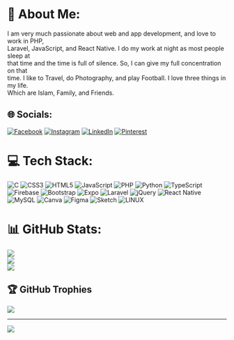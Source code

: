 # 💫 About Me:
I am very much passionate about web and app development, and love to work in PHP, <br>Laravel, JavaScript, and React Native. I do my work at night as most people sleep at <br>that time and the time is full of silence. So, I can give my full concentration on that <br>time. I like to Travel, do Photography, and play Football. I love three things in my life. <br>Which are Islam, Family, and Friends. 


## 🌐 Socials:
[![Facebook](https://img.shields.io/badge/Facebook-%231877F2.svg?logo=Facebook&logoColor=white)](https://facebook.com/miahTamjid183) [![Instagram](https://img.shields.io/badge/Instagram-%23E4405F.svg?logo=Instagram&logoColor=white)](https://instagram.com/miahmdtamjid) [![LinkedIn](https://img.shields.io/badge/LinkedIn-%230077B5.svg?logo=linkedin&logoColor=white)](https://www.linkedin.com/in/miah-mohamad-tamjid-9037491b8/) [![Pinterest](https://img.shields.io/badge/Pinterest-%23E60023.svg?logo=Pinterest&logoColor=white)](https://pinterest.com/L7Wx4SC) 

# 💻 Tech Stack:
![C](https://img.shields.io/badge/c-%2300599C.svg?style=for-the-badge&logo=c&logoColor=white) ![CSS3](https://img.shields.io/badge/css3-%231572B6.svg?style=for-the-badge&logo=css3&logoColor=white) ![HTML5](https://img.shields.io/badge/html5-%23E34F26.svg?style=for-the-badge&logo=html5&logoColor=white) ![JavaScript](https://img.shields.io/badge/javascript-%23323330.svg?style=for-the-badge&logo=javascript&logoColor=%23F7DF1E) ![PHP](https://img.shields.io/badge/php-%23777BB4.svg?style=for-the-badge&logo=php&logoColor=white) ![Python](https://img.shields.io/badge/python-3670A0?style=for-the-badge&logo=python&logoColor=ffdd54) ![TypeScript](https://img.shields.io/badge/typescript-%23007ACC.svg?style=for-the-badge&logo=typescript&logoColor=white) ![Firebase](https://img.shields.io/badge/firebase-%23039BE5.svg?style=for-the-badge&logo=firebase) ![Bootstrap](https://img.shields.io/badge/bootstrap-%23563D7C.svg?style=for-the-badge&logo=bootstrap&logoColor=white) ![Expo](https://img.shields.io/badge/expo-1C1E24?style=for-the-badge&logo=expo&logoColor=#D04A37) ![Laravel](https://img.shields.io/badge/laravel-%23FF2D20.svg?style=for-the-badge&logo=laravel&logoColor=white) ![jQuery](https://img.shields.io/badge/jquery-%230769AD.svg?style=for-the-badge&logo=jquery&logoColor=white) ![React Native](https://img.shields.io/badge/react_native-%2320232a.svg?style=for-the-badge&logo=react&logoColor=%2361DAFB) ![MySQL](https://img.shields.io/badge/mysql-%2300f.svg?style=for-the-badge&logo=mysql&logoColor=white) ![Canva](https://img.shields.io/badge/Canva-%2300C4CC.svg?style=for-the-badge&logo=Canva&logoColor=white) 	![Figma](https://img.shields.io/badge/figma-%23F24E1E.svg?style=for-the-badge&logo=figma&logoColor=white) ![Sketch](https://img.shields.io/badge/Sketch-FFB387?style=for-the-badge&logo=sketch&logoColor=black) ![LINUX](https://img.shields.io/badge/Linux-FCC624?style=for-the-badge&logo=linux&logoColor=black)
# 📊 GitHub Stats:
![](https://github-readme-stats.vercel.app/api?username=MiahTamjid&theme=dark&hide_border=false&include_all_commits=false&count_private=false)<br/>
![](https://github-readme-streak-stats.herokuapp.com/?user=MiahTamjid&theme=dark&hide_border=false)<br/>
![](https://github-readme-stats.vercel.app/api/top-langs/?username=MiahTamjid&theme=dark&hide_border=false&include_all_commits=false&count_private=false&layout=compact)

## 🏆 GitHub Trophies
![](https://github-profile-trophy.vercel.app/?username=MiahTamjid&theme=radical&no-frame=false&no-bg=true&margin-w=4)

---
[![](https://visitcount.itsvg.in/api?id=MiahTamjid&icon=0&color=0)](https://visitcount.itsvg.in)

<!-- Proudly created with GPRM ( https://gprm.itsvg.in ) -->
